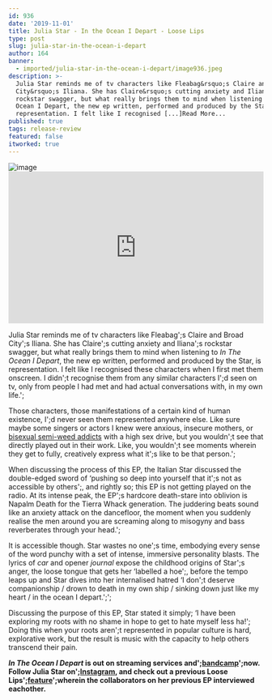 ```yaml
---
id: 936
date: '2019-11-01'
title: Julia Star - In the Ocean I Depart - Loose Lips
type: post
slug: julia-star-in-the-ocean-i-depart
author: 164
banner:
  - imported/julia-star-in-the-ocean-i-depart/image936.jpeg
description: >-
  Julia Star reminds me of tv characters like Fleabag&rsquo;s Claire and Broad
  City&rsquo;s Iliana. She has Claire&rsquo;s cutting anxiety and Iliana&rsquo;s
  rockstar swagger, but what really brings them to mind when listening to In The
  Ocean I Depart, the new ep written, performed and produced by the Star, is
  representation. I felt like I recognised [...]Read More...
published: true
tags: release-review
featured: false
itworked: true
---
```

![image](../imported/julia-star-in-the-ocean-i-depart/image936.jpeg)<iframe width='100%' height='300' scrolling='no' frameborder='no' allow='autoplay' src='https://w.soundcloud.com/player/?url=https%3A//api.soundcloud.com/playlists/856865120&color=%2394b4d4&auto_play=false&hide_related=false&show_comments=true&show_user=true&show_reposts=false&show_teaser=true'></iframe>

Julia Star reminds me of tv characters like Fleabag';s Claire and Broad City';s Iliana. She has Claire';s cutting anxiety and Iliana';s rockstar swagger, but what really brings them to mind when listening to _In The Ocean I Depart_, the new ep written, performed and produced by the Star, is representation. I felt like I recognised these characters when I first met them onscreen. I didn';t recognise them from any similar characters I';d seen on tv, only from people I had met and had actual conversations with, in my own life.';

Those characters, those manifestations of a certain kind of human existence, I';d never seen them represented anywhere else. Like sure maybe some singers or actors I knew were anxious, insecure mothers, or [bisexual semi-weed addicts](https://www.youtube.com/watch?v=uIXdWK0pHmg) with a high sex drive, but you wouldn';t see that directly played out in their work. Like, you wouldn';t see moments wherein they get to fully, creatively express what it';s like to be that person.';

When discussing the process of this EP, the Italian Star discussed the double-edged sword of ‘pushing so deep into yourself that it';s not as accessible by others';, and rightly so; this EP is not getting played on the radio. At its intense peak, the EP';s hardcore death-stare into oblivion is Napalm Death for the Tierra Whack generation. The juddering beats sound like an anxiety attack on the dancefloor, the moment when you suddenly realise the men around you are screaming along to misogyny and bass reverberates through your head.';

It is accessible though. Star wastes no one';s time, embodying every sense of the word punchy with a set of intense, immersive personality blasts. The lyrics of _car_ and opener _journal_ expose the childhood origins of Star';s anger, the loose tongue that gets her ‘labelled a hoe';, before the tempo leaps up and Star dives into her internalised hatred ‘I don';t deserve companionship / drown to death in my own ship / sinking down just like my heart / in the ocean I depart.';';

Discussing the purpose of this EP, Star stated it simply; ‘I have been exploring my roots with no shame in hope to get to hate myself less ha!'; Doing this when your roots aren';t represented in popular culture is hard, explorative work, but the result is music with the capacity to help others transcend their pain.

**_In The Ocean I Depart_ is out on streaming services and';**[**bandcamp**](https://juliastar.bandcamp.com/album/in-the-ocean-i-depart)**';now. Follow Julia Star on';**[**Instagram**](https://www.instagram.com/juliastarqueen/)**, and check out a previous Loose Lips';**[**feature**](http://loose-lips.co.uk/blog/suny-zoee-julia-star-interview-each-other)**';wherein the collaborators on her previous EP interviewed eachother.**